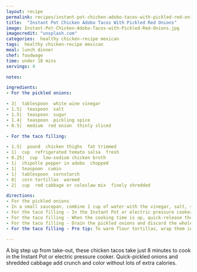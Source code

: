 ```yaml
---
layout: recipe
permalink: recipes/instant-pot-chicken-adobo-tacos-with-pickled-red-onions
title:  "Instant Pot Chicken Adobo Tacos With Pickled Red Onions"
image: Instant-Pot-Chicken-Adobo-Tacos-with-Pickled-Red-Onions.jpg
imagecredit: "unsplash.com"
categories:  healthy chicken-recipe mexican
tags:  healthy chicken-recipe mexican
meal: lunch dinner
chef: foodwage
time: under 18 mins
servings: 4

notes:

ingredients:
- For the pickled onions:

- 3|  tablespoon  white wine vinegar
- 1.5|  teaspoon  salt
- 1.5|  teaspoon  sugar
- 1.4|  teaspoon  pickling spice
- 0.5|  medium  red onion  thinly sliced

- For the taco filling:

- 1.5|  pound  chicken thighs  fat trimmed
- 1|  cup  refrigerated tomato salsa  fresh
- 0.25|  cup  low-sodium chicken broth
- 1|  chipotle pepper in adobo  chopped
- 1|  teaspoon  cumin
- 1|  tablespoon  cornstarch
- 8|  corn tortillas  warmed
- 2|  cup  red cabbage or coleslaw mix  finely shredded

directions:
- For the pickled onions
- In a small saucepan, combine 1 cup of water with the vinegar, salt, sugar and pickling spice. Bring to a boil over high heat. Place the onions in a medium non-reactive container and pour the pickling solution over the top. Let stand at room temperature while preparing the taco filling.
- For the taco filling - In the Instant Pot or electric pressure cooker, combine the chicken thighs, salsa, broth, chipotle pepper and cumin. Lock on the lid, select the pressure cook function and adjust to high. Make sure the steam valve is in the “sealing” position and the “keep warm” button is off. Cook for 8 minutes.
- For the taco filling - When the cooking time is up, quick-release the pressure. Transfer the chicken to a cutting board and chop. Select sauté and adjust heat to high. In a small bowl, mix the cornstarch with 1 tablespoon of water and add it to the pot. Simmer until thick and bubbly, 1 minute. Pour over the chicken.
- For the taco filling - Drain the pickled onions and discard the whole spices. Serve the tortillas filled with the chicken and topped with cabbage and pickled onions.
- For the taco filling - Pro tip: To warm flour tortillas, wrap them in moist paper towels and microwave for 30–45 seconds; they’ll become warm and pliable in the moist heat. Alternatively, wrap the tortillas first in moist paper towels and then in foil. Heat in a 350°F oven until warm, 15 minutes.

---
```


A big step up from take-out, these chicken tacos take just 8 minutes to cook in the Instant Pot or electric pressure cooker. Quick-pickled onions and shredded cabbage add crunch and color without lots of extra calories.
